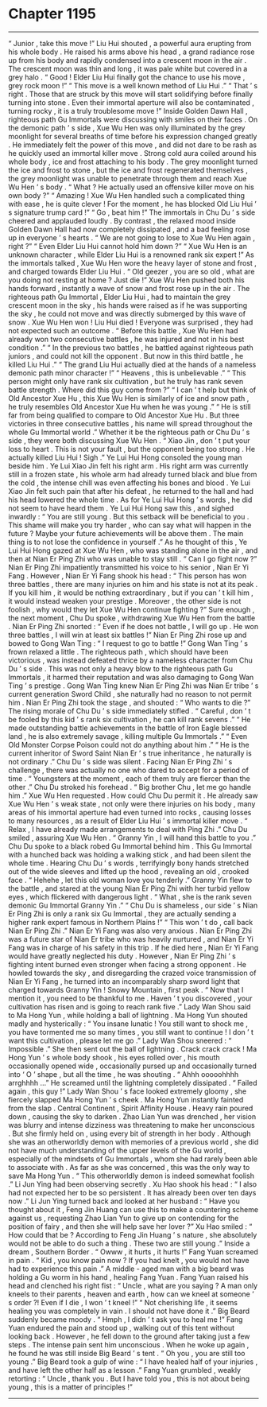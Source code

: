 
# Chapter 1195


---

“ Junior , take this move !” Liu Hui shouted , a powerful aura erupting from his whole body .
He raised his arms above his head , a grand radiance rose up from his body and rapidly condensed into a crescent moon in the air .
The crescent moon was thin and long , it was pale white but covered in a grey halo .
“ Good ! Elder Liu Hui finally got the chance to use his move , grey rock moon !”
“ This move is a well known method of Liu Hui .”
“ That ’ s right . Those that are struck by this move will start solidifying before finally turning into stone . Even their immortal aperture will also be contaminated , turning rocky , it is a truly troublesome move !”
Inside Golden Dawn Hall , righteous path Gu Immortals were discussing with smiles on their faces .
On the demonic path ’ s side , Xue Wu Hen was only illuminated by the grey moonlight for several breaths of time before his expression changed greatly .
He immediately felt the power of this move , and did not dare to be rash as he quickly used an immortal killer move .
Strong cold aura coiled around his whole body , ice and frost attaching to his body . The grey moonlight turned the ice and frost to stone , but the ice and frost regenerated themselves , the grey moonlight was unable to penetrate through them and reach Xue Wu Hen ’ s body .
“ What ? He actually used an offensive killer move on his own body ?”
“ Amazing ! Xue Wu Hen handled such a complicated thing with ease , he is quite clever ! For the moment , he has blocked Old Liu Hui ’ s signature trump card !”
“ Go , beat him !”
The immortals in Chu Du ’ s side cheered and applauded loudly .
By contrast , the relaxed mood inside Golden Dawn Hall had now completely dissipated , and a bad feeling rose up in everyone ’ s hearts .
“ We are not going to lose to Xue Wu Hen again , right ?”
“ Even Elder Liu Hui cannot hold him down ?”
“ Xue Wu Hen is an unknown character , while Elder Liu Hui is a renowned rank six expert !”
As the immortals talked , Xue Wu Hen wore the heavy layer of stone and frost , and charged towards Elder Liu Hui .
“ Old geezer , you are so old , what are you doing not resting at home ? Just die !”
Xue Wu Hen pushed both his hands forward , instantly a wave of snow and frost rose up in the air .
The righteous path Gu Immortal , Elder Liu Hui , had to maintain the grey crescent moon in the sky , his hands were raised as if he was supporting the sky , he could not move and was directly submerged by this wave of snow .
Xue Wu Hen won !
Liu Hui died !
Everyone was surprised , they had not expected such an outcome .
“ Before this battle , Xue Wu Hen had already won two consecutive battles , he was injured and not in his best condition .”
“ In the previous two battles , he battled against righteous path juniors , and could not kill the opponent . But now in this third battle , he killed Liu Hui .”
“ The grand Liu Hui actually died at the hands of a nameless demonic path minor character !”
“ Heavens , this is unbelievable .”
“ This person might only have rank six cultivation , but he truly has rank seven battle strength . Where did this guy come from ?”
“ I can ’ t help but think of Old Ancestor Xue Hu , this Xue Wu Hen is similarly of ice and snow path , he truly resembles Old Ancestor Xue Hu when he was young .”
“ He is still far from being qualified to compare to Old Ancestor Xue Hu . But three victories in three consecutive battles , his name will spread throughout the whole Gu Immortal world .”
Whether it be the righteous path or Chu Du ’ s side , they were both discussing Xue Wu Hen .
“ Xiao Jin , don ’ t put your loss to heart . This is not your fault , but the opponent being too strong . He actually killed Liu Hui ! Sigh .” Ye Lui Hui Hong consoled the young man beside him .
Ye Lui Xiao Jin felt his right arm .
His right arm was currently still in a frozen state , his whole arm had already turned black and blue from the cold , the intense chill was even affecting his bones and blood .
Ye Lui Xiao Jin felt such pain that after his defeat , he returned to the hall and had his head lowered the whole time .
As for Ye Lui Hui Hong ’ s words , he did not seem to have heard them .
Ye Lui Hui Hong saw this , and sighed inwardly : “ You are still young . But this setback will be beneficial to you . This shame will make you try harder , who can say what will happen in the future ? Maybe your future achievements will be above them . The main thing is to not lose the confidence in yourself .”
As he thought of this , Ye Lui Hui Hong gazed at Xue Wu Hen , who was standing alone in the air , and then at Nian Er Ping Zhi who was unable to stay still .
“ Can I go fight now ?” Nian Er Ping Zhi impatiently transmitted his voice to his senior , Nian Er Yi Fang .
However , Nian Er Yi Fang shook his head : “ This person has won three battles , there are many injuries on him and his state is not at its peak . If you kill him , it would be nothing extraordinary , but if you can ’ t kill him , it would instead weaken your prestige . Moreover , the other side is not foolish , why would they let Xue Wu Hen continue fighting ?”
Sure enough , the next moment , Chu Du spoke , withdrawing Xue Wu Hen from the battle .
Nian Er Ping Zhi snorted : “ Even if he does not battle , I will go up . He won three battles , I will win at least six battles !”
Nian Er Ping Zhi rose up and bowed to Gong Wan Ting : “ I request to go to battle !”
Gong Wan Ting ’ s frown relaxed a little .
The righteous path , which should have been victorious , was instead defeated thrice by a nameless character from Chu Du ’ s side .
This was not only a heavy blow to the righteous path Gu Immortals , it harmed their reputation and was also damaging to Gong Wan Ting ’ s prestige .
Gong Wan Ting knew Nian Er Ping Zhi was Nian Er tribe ’ s current generation Sword Child , she naturally had no reason to not permit him .
Nian Er Ping Zhi took the stage , and shouted : “ Who wants to die ?”
The rising morale of Chu Du ’ s side immediately stifled .
“ Careful , don ’ t be fooled by this kid ’ s rank six cultivation , he can kill rank sevens .”
“ He made outstanding battle achievements in the battle of Iron Eagle blessed land , he is also extremely savage , killing multiple Gu Immortals .”
“ Even Old Monster Corpse Poison could not do anything about him .”
“ He is the current inheritor of Sword Saint Nian Er ’ s true inheritance , he naturally is not ordinary .”
Chu Du ’ s side was silent .
Facing Nian Er Ping Zhi ’ s challenge , there was actually no one who dared to accept for a period of time .
“ Youngsters at the moment , each of them truly are fiercer than the other .” Chu Du stroked his forehead .
“ Big brother Chu , let me go handle him .” Xue Wu Hen requested .
How could Chu Du permit it .
He already saw Xue Wu Hen ’ s weak state , not only were there injuries on his body , many areas of his immortal aperture had even turned into rocks , causing losses to many resources , as a result of Elder Liu Hui ’ s immortal killer move .
“ Relax , I have already made arrangements to deal with Ping Zhi .” Chu Du smiled , assuring Xue Wu Hen .
“ Granny Yin , I will hand this battle to you .” Chu Du spoke to a black robed Gu Immortal behind him .
This Gu Immortal with a hunched back was holding a walking stick , and had been silent the whole time .
Hearing Chu Du ’ s words , terrifyingly bony hands stretched out of the wide sleeves and lifted up the hood , revealing an old , crooked face .
“ Hehehe , let this old woman love you tenderly .” Granny Yin flew to the battle , and stared at the young Nian Er Ping Zhi with her turbid yellow eyes , which flickered with dangerous light .
“ What , she is the rank seven demonic Gu Immortal Granny Yin .”
“ Chu Du is shameless , our side ’ s Nian Er Ping Zhi is only a rank six Gu Immortal , they are actually sending a higher rank expert famous in Northern Plains !”
“ This won ’ t do , call back Nian Er Ping Zhi .” Nian Er Yi Fang was also very anxious .
Nian Er Ping Zhi was a future star of Nian Er tribe who was heavily nurtured , and Nian Er Yi Fang was in charge of his safety in this trip . If he died here , Nian Er Yi Fang would have greatly neglected his duty .
However , Nian Er Ping Zhi ’ s fighting intent burned even stronger when facing a strong opponent .
He howled towards the sky , and disregarding the crazed voice transmission of Nian Er Yi Fang , he turned into an incomparably sharp sword light that charged towards Granny Yin !
Snowy Mountain , first peak .
“ Now that I mention it , you need to be thankful to me . Haven ’ t you discovered , your cultivation has risen and is going to reach rank five .” Lady Wan Shou said to Ma Hong Yun , while holding a ball of lightning .
Ma Hong Yun shouted madly and hysterically : “ You insane lunatic ! You still want to shock me , you have tormented me so many times , you still want to continue ! I don ’ t want this cultivation , please let me go .”
Lady Wan Shou sneered : “ Impossible .”
She then sent out the ball of lightning .
Crack crack crack !
Ma Hong Yun ’ s whole body shook , his eyes rolled over , his mouth occasionally opened wide , occasionally pursed up and occasionally turned into ‘ O ’ shape , but all the time , he was shouting .
“ Ahhh ooooohhhh arrghhhh …”
He screamed until the lightning completely dissipated .
“ Failed again , this guy !” Lady Wan Shou ’ s face looked extremely gloomy , she fiercely slapped Ma Hong Yun ’ s cheek .
Ma Hong Yun instantly fainted from the slap .
Central Continent , Spirit Affinity House .
Heavy rain poured down , causing the sky to darken .
Zhao Lian Yun was drenched , her vision was blurry and intense dizziness was threatening to make her unconscious .
But she firmly held on , using every bit of strength in her body .
Although she was an otherworldly demon with memories of a previous world , she did not have much understanding of the upper levels of the Gu world , especially of the mindsets of Gu Immortals , whom she had rarely been able to associate with .
As far as she was concerned , this was the only way to save Ma Hong Yun .
“ This otherworldly demon is indeed somewhat foolish .” Li Jun Ying had been observing secretly .
Xu Hao shook his head : “ I also had not expected her to be so persistent . It has already been over ten days now .”
Li Jun Ying turned back and looked at her husband : “ Have you thought about it , Feng Jin Huang can use this to make a countering scheme against us , requesting Zhao Lian Yun to give up on contending for the position of fairy , and then she will help save her lover ?”
Xu Hao smiled : “ How could that be ? According to Feng Jin Huang ’ s nature , she absolutely would not be able to do such a thing . These two are still young .”
Inside a dream , Southern Border .
“ Owww , it hurts , it hurts !” Fang Yuan screamed in pain .
“ Kid , you know pain now ? If you had knelt , you would not have had to experience this pain .” A middle - aged man with a big beard was holding a Gu worm in his hand , healing Fang Yuan .
Fang Yuan raised his head and clenched his right fist : “ Uncle , what are you saying ? A man only kneels to their parents , heaven and earth , how can we kneel at someone ’ s order ?! Even if I die , I won ’ t kneel !”
“ Not cherishing life , it seems healing you was completely in vain . I should not have done it .” Big Beard suddenly became moody .
“ Hmph , I didn ’ t ask you to heal me !” Fang Yuan endured the pain and stood up , walking out of this tent without looking back .
However , he fell down to the ground after taking just a few steps . The intense pain sent him unconscious .
When he woke up again , he found he was still inside Big Beard ’ s tent .
“ Oh you , you are still too young .” Big Beard took a gulp of wine : “ I have healed half of your injuries , and have left the other half as a lesson .”
Fang Yuan grumbled , weakly retorting : “ Uncle , thank you . But I have told you , this is not about being young , this is a matter of principles !”

---

